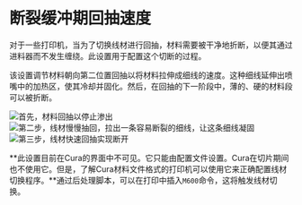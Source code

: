 断裂缓冲期回抽速度
====
对于一些打印机，当为了切换线材进行回抽，材料需要被干净地折断，以便其通过进料器而不发生缠绕。此设置用于配置这个切断的过程。

该设置调节材料朝向第二位置回抽以将材料拉伸成细线的速度。这种细线延伸出喷嘴中的加热区，使其冷却并固化。然后，在回抽的下一阶段中，薄的、硬的材料段可以被折断。

![首先，材料回抽以停止渗出](../images/filament_switch_anti_ooze.svg)
![第二步，线材慢慢抽回，拉出一条容易断裂的细线，让这条细线凝固](../images/filament_switch_break_preparation.svg)
![第三步，线材快速回抽实现断开](../images/filament_switch_break.svg)

**此设置目前在Cura的界面中不可见。它只能由配置文件设置。Cura在切片期间也不使用它。但是，了解Cura材料文件格式的打印机可以使用它来正确配置线材切换程序。**通过后处理脚本，可以在打印中插入`M600`命令，这将触发线材切换。
